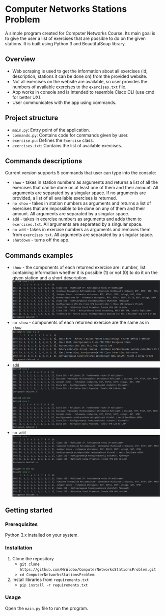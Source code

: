 # Computer Networks Stations Problem

A simple program created for Computer Networks Course. Its main goal is to give the user a list of exercises that are possible to do on the given stations. It is built using Python 3 and BeautifulSoup library.

## Overview

- Web scraping is used to get the information about all exercises (id, description, stations it can be done on) from the provided website.
- Not all exercises on the website are available, so user provides the numbers of available exercises to the `exercises.txt` file.
- App works in console and is intended to resemble Cisco CLI (use cmd for better UX).
- User communicates with the app using commands.

## Project structure

- `main.py`: Entry point of the application.
- `commands.py`: Contains code for commands given by user.
- `exercise.pu`: Defines the `Exercise` class.
- `exercises.txt`: Contains the list of available exercises.

## Commands descriptions

Current version supports 5 commands that user can type into the console:

- `show` - takes in station numbers as arguments and returns a list of all the exercises that can be done on at least one of them and their amount. All arguments are separated by a singular space. If no arguments are provided, a list of all available exercises is returned.
- `no show` - takes in station numbers as arguments and returns a list of exercises that are impossible to be done on any of them and their amount. All arguments are separated by a singular space.
- `add` - takes in exercise numbers as arguments and adds them to `exercises.txt`. All arguments are separated by a singular space.
- `no add` - takes in exercise numbers as arguments and removes them from `exercises.txt`. All arguments are separated by a singular space.
- `shutdown` - turns off the app.

## Commands examples

- `show` - the components of each returned exercise are: number, list containing information whether it is possible (1) or not (0) to do it on the given station and a short description.  ![Show command example](images/show_example.png)
- `no show` - components of each returned exercise are the same as in `show`.  ![No Show command example](images/no_show_example.png)
- `add`  ![Add command example](images/add_example.png)
- `no add`  ![No Add command example](images/no_add_example.png)

## Getting started

### Prerequisites
Python 3.x installed on your system.

### Installation
1. Clone the repository    
   - `git clone https://github.com/MrWlobo/ComputerNetworksStationsProblem.git`
   - `cd ComputerNetworksStationsProblem`
2. Install libraries from `requirements.txt`   
    - `pip install -r requirements.txt`

### Usage
Open the `main.py` file to run the program.